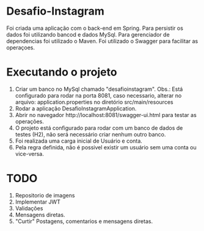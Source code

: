 # Desafio-Instagram


Foi criada uma aplicação com o back-end em Spring. Para persistir os dados foi utilizando bancod e dados MySql. Para gerenciador de dependencias foi utilizado o Maven. Foi utilizado o Swagger para facilitar as operaçoes.

# Executando o projeto

1. Criar um banco no MySql chamado "desafioinstagram". 
Obs.: Está configurado para rodar na porta 8081, caso necessario, alterar no arquivo: application.properties no diretório src/main/resources
2. Rodar a aplicação DesafioInstagramApplication. 
3. Abrir no navegador http://localhost:8081/swagger-ui.html para testar as operações.
4. O projeto está configurado para rodar com um banco de dados de testes (H2), não será necessário criar nenhum outro banco.
5. Foi realizada uma carga inicial de Usuário e conta.
6. Pela regra definida, não é possivel existir um usuário sem uma conta ou vice-versa.

# TODO

1. Repositorio de imagens
2. Implementar JWT
3. Validações
4. Mensagens diretas.
5. "Curtir" Postagens, comentarios e mensagens diretas.
